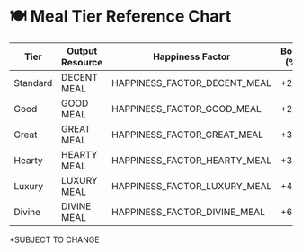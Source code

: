 # 🍽️ Meal Tier Reference Chart

| **Tier**   |     **Output Resource**    |     **Happiness Factor**      |  **Boost (%)** |  **Boost/Decay** |      **Icon**  [unused]      |
|------------|----------------------------|-------------------------------|----------------|------------------|------------------------------|
| Standard   | DECENT MEAL                | HAPPINESS_FACTOR_DECENT_MEAL  | +20            |   120  - 6.0 	  | ICON_RESOURCE_MEAL[fallback] |
| Good       | GOOD MEAL                  | HAPPINESS_FACTOR_GOOD_MEAL    | +25            |   140  - 5.2     | ICON_RESOURCE_MEAL_GOOD      |
| Great      | GREAT MEAL                 | HAPPINESS_FACTOR_GREAT_MEAL   | +30            |   160  - 4.5 	  | ICON_RESOURCE_MEAL_GREAT     |
| Hearty     | HEARTY MEAL                | HAPPINESS_FACTOR_HEARTY_MEAL  | +35            |   180  - 4.0     | ICON_RESOURCE_MEAL_HEARTY    |
| Luxury     | LUXURY MEAL                | HAPPINESS_FACTOR_LUXURY_MEAL  | +45            |   200  - 3.6     | ICON_RESOURCE_MEAL_LUXURY    |
| Divine     | DIVINE MEAL                | HAPPINESS_FACTOR_DIVINE_MEAL  | +60            |   220  - 3.2     | ICON_RESOURCE_MEAL_DIVINE    |

*SUBJECT TO CHANGE